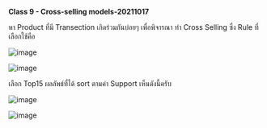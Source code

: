 **Class 9 - Cross-selling models-20211017**

หา Product ที่มี Transection เกิดร่วมกันบ่อยๆ เพื่อพิจารณา ทำ Cross Selling ซึ่ง Rule ที่เลือกใช้คือ

![image](https://user-images.githubusercontent.com/73054276/146981182-b989dc01-bf43-4304-98c0-9314ccfeabbb.png)

![image](https://user-images.githubusercontent.com/73054276/146981225-9c5a8b46-8ec7-49df-bf8c-c42cd9b57cd9.png)

เลือก Top15 ผลลัพธ์ที่ได้ sort ตามค่า Support เห็นดังนี้ครับ

![image](https://user-images.githubusercontent.com/73054276/146628289-7c2e9809-4cd0-41d5-99fa-1e5e09003ebd.png)

![image](https://user-images.githubusercontent.com/73054276/146628261-7adc1475-4e45-4eb2-be7d-945071fb0e50.png)
